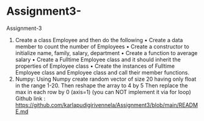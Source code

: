 # Assignment3-
Assignment-3
1. Create a class Employee and then do the following 
• Create a data member to count the number of Employees 
• Create a constructor to initialize name, family, salary, department
 • Create a function to average salary
 • Create a Fulltime Employee class and it should inherit the properties of Employee class 
• Create the instances of Fulltime Employee class and Employee class and call their member functions.
2. Numpy: 
Using Numpy create random vector of size 20 having only float in the range 1-20.
Then reshape the array to 4 by 5
Then replace the max in each row by 0 (axis=1) 
(you can NOT implement it via for loop)
Github link :
https://github.com/karlapudigirivennela/Assignment3/blob/main/README.md

